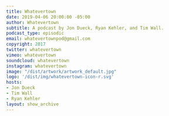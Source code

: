 ```yaml
---
title: Whatevertown
date: 2019-04-06 20:00:00 -05:00
author: Whatevertown
subtitle: A podcast by Jon Dueck, Ryan Kehler, and Tim Wall.
podcast_type: episodic
email: whatevertownpod@gmail.com
copyright: 2017
twitter: whatevertown
vimeo: whatevertown
soundcloud: whatevertown
instagram: whatevertown
image: "/dist/artwork/artwork_default.jpg"
logo: '/dist/img/whatevertown-icon-r.svg'
hosts:
- Jon Dueck
- Tim Wall
- Ryan Kehler
layout: show_archive
---
```

